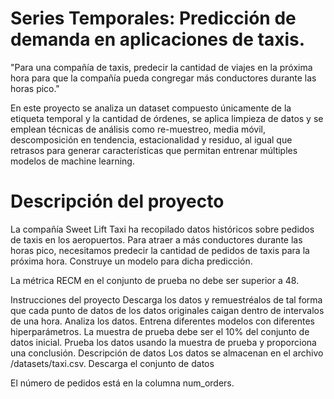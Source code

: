 # Series Temporales: Predicción de demanda en aplicaciones de taxis.
"Para una compañía de taxis, predecir la cantidad de viajes en la próxima hora para que la compañía pueda congregar más conductores durante las horas pico."

En este proyecto se analiza un dataset compuesto únicamente de la etiqueta temporal y la cantidad de órdenes, se aplica limpieza de datos y se emplean técnicas de análisis como re-muestreo, media móvil, descomposición en tendencia, estacionalidad y residuo, al igual que retrasos para generar características que permitan entrenar múltiples modelos de machine learning.

# Descripción del proyecto
La compañía Sweet Lift Taxi ha recopilado datos históricos sobre pedidos de taxis en los aeropuertos. Para atraer a más conductores durante las horas pico, necesitamos predecir la cantidad de pedidos de taxis para la próxima hora. Construye un modelo para dicha predicción.

La métrica RECM en el conjunto de prueba no debe ser superior a 48.

Instrucciones del proyecto
Descarga los datos y remuestréalos de tal forma que cada punto de datos de los datos originales caigan dentro de intervalos de una hora.
Analiza los datos.
Entrena diferentes modelos con diferentes hiperparámetros. La muestra de prueba debe ser el 10% del conjunto de datos inicial.
Prueba los datos usando la muestra de prueba y proporciona una conclusión.
Descripción de datos
Los datos se almacenan en el archivo /datasets/taxi.csv.  Descarga el conjunto de datos

El número de pedidos está en la columna num_orders.
